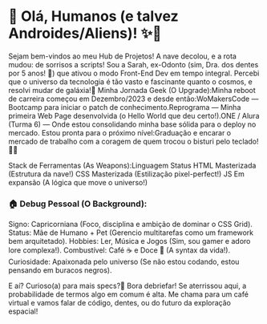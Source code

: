 <h1> 🚀 Olá, Humanos (e talvez Androides/Aliens)! ✨👾 </h1>

Sejam bem-vindos ao meu Hub de Projetos! 
A nave decolou, e a rota mudou: de sorrisos a scripts!
Sou a Sarah, ex-Odonto (sim, Dra. dos dentes por 5 anos! 🦷) que ativou o modo Front-End Dev em tempo integral. 
Percebi que o universo da tecnologia é tão vasto e fascinante quanto o cosmos, e resolvi mudar de galáxia!🌟
Minha Jornada Geek (O Upgrade):Minha reboot de carreira começou em Dezembro/2023 e desde então:WoMakersCode — Bootcamp para iniciar o patch de conhecimento.Reprograma — Minha primeira Web Page desenvolvida (o Hello World que deu certo!).ONE / Alura (Turma 6) — Onde estou consolidando minha base sólida para o deploy no mercado.
Estou pronta para o próximo nível:Graduação e encarar o mercado de trabalho com a coragem de quem trocou o bisturi pelo teclado!👩‍💻 

Stack de Ferramentas (As Weapons):Linguagem Status HTML Masterizada (Estrutura da nave!) CSS Masterizada (Estilização pixel-perfect!) JS Em expansão (A lógica que move o universo!)
<h3>🏠 Debug Pessoal (O Background):</h3>
Signo: Capricorniana (Foco, disciplina e ambição de dominar o CSS Grid).
Status: Mãe de Humano + Pet (Gerencio multitarefas como um framework bem arquitetado).
Hobbies: Ler, Música e Jogos (Sim, sou gamer e adoro lore complexa!).
Combustível: Café ☕ e Doce 🍬 (A syntax da vida!).
Curiosidade: Apaixonada pelo universo (Se não estou codando, estou pensando em buracos negros).

E aí? Curioso(a) para mais specs?💬 Bora debriefar! Se aterrissou aqui, a probabilidade de termos algo em comum é alta. Me chama para um café virtual e vamos falar de código, dentes, ou do futuro da exploração espacial!
